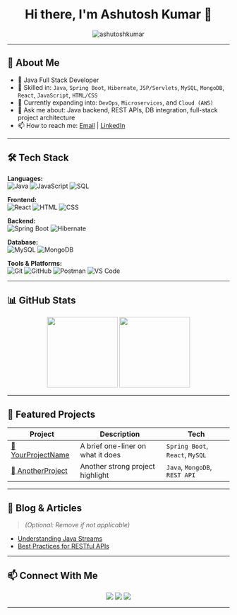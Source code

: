 <h1 align="center">Hi there, I'm Ashutosh Kumar 👋</h1>

<p align="center">
  <img src="https://komarev.com/ghpvc/?username=ashutoshkumar&label=Profile%20Views&color=0e75b6&style=flat" alt="ashutoshkumar" />
</p>

---

## 💼 About Me

- 🎯 Java Full Stack Developer
- 🔧 Skilled in: `Java`, `Spring Boot`, `Hibernate`, `JSP/Servlets`, `MySQL`, `MongoDB`, `React`, `JavaScript`, `HTML/CSS`
- 🧠 Currently expanding into: `DevOps`, `Microservices`, and `Cloud (AWS)`
- 💬 Ask me about: Java backend, REST APIs, DB integration, full-stack project architecture
- 📫 How to reach me: [Email](mailto:youremail@example.com) | [LinkedIn](https://linkedin.com/in/yourprofile)

---

## 🛠️ Tech Stack

**Languages:**  
![Java](https://img.shields.io/badge/Java-ED8B00?style=flat-square&logo=java&logoColor=white)
![JavaScript](https://img.shields.io/badge/JavaScript-F7DF1E?style=flat-square&logo=javascript&logoColor=black)
![SQL](https://img.shields.io/badge/SQL-4479A1?style=flat-square&logo=postgresql&logoColor=white)

**Frontend:**  
![React](https://img.shields.io/badge/React-20232A?style=flat-square&logo=react&logoColor=61DAFB)
![HTML](https://img.shields.io/badge/HTML5-E34F26?style=flat-square&logo=html5&logoColor=white)
![CSS](https://img.shields.io/badge/CSS3-1572B6?style=flat-square&logo=css3&logoColor=white)

**Backend:**  
![Spring Boot](https://img.shields.io/badge/Spring_Boot-6DB33F?style=flat-square&logo=spring-boot&logoColor=white)
![Hibernate](https://img.shields.io/badge/Hibernate-59666C?style=flat-square&logo=hibernate&logoColor=white)

**Database:**  
![MySQL](https://img.shields.io/badge/MySQL-005C84?style=flat-square&logo=mysql&logoColor=white)
![MongoDB](https://img.shields.io/badge/MongoDB-4EA94B?style=flat-square&logo=mongodb&logoColor=white)

**Tools & Platforms:**  
![Git](https://img.shields.io/badge/Git-F05032?style=flat-square&logo=git&logoColor=white)
![GitHub](https://img.shields.io/badge/GitHub-181717?style=flat-square&logo=github&logoColor=white)
![Postman](https://img.shields.io/badge/Postman-FF6C37?style=flat-square&logo=postman&logoColor=white)
![VS Code](https://img.shields.io/badge/VS_Code-007ACC?style=flat-square&logo=visual-studio-code&logoColor=white)

---

## 📊 GitHub Stats

<p align="center">
  <img src="https://github-readme-stats.vercel.app/api?username=ashutoshkumar&show_icons=true&theme=radical" height="160"/>
  <img src="https://github-readme-streak-stats.herokuapp.com/?user=ashutoshkumar&theme=radical" height="160"/>
</p>

---

## 📂 Featured Projects

| Project | Description | Tech |
|--------|-------------|------|
| [🔗 YourProjectName](https://github.com/ashutoshkumar/yourproject) | A brief one-liner on what it does | `Spring Boot`, `React`, `MySQL` |
| [🔗 AnotherProject](https://github.com/ashutoshkumar/anotherproject) | Another strong project highlight | `Java`, `MongoDB`, `REST API` |

---

## 📝 Blog & Articles

> *(Optional: Remove if not applicable)*  
- [Understanding Java Streams](https://yourbloglink.com)
- [Best Practices for RESTful APIs](https://yourbloglink.com)

---

## 📫 Connect With Me

<p align="center">
  <a href="mailto:youremail@example.com"><img src="https://img.shields.io/badge/Email-D14836?style=for-the-badge&logo=gmail&logoColor=white"/></a>
  <a href="https://linkedin.com/in/yourprofile"><img src="https://img.shields.io/badge/LinkedIn-0A66C2?style=for-the-badge&logo=linkedin&logoColor=white"/></a>
  <a href="https://github.com/ashutoshkumar"><img src="https://img.shields.io/badge/GitHub-181717?style=for-the-badge&logo=github&logoColor=white"/></a>
</p>

---
